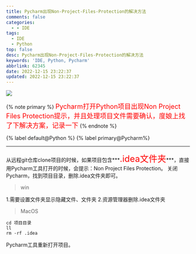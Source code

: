 ```yaml
---
title: Pycharm出现Non-Project-Files-Protection的解决方法
comments: false
categories:
  - - IDE
tags:
  - IDE
  - Python
top: false
desc: Pycharm出现Non-Project-Files-Protection的解决方法
keywords: 'IDE, Python, Pycharm'
abbrlink: 62345
date: 2022-12-15 23:22:37
updated: 2022-12-15 23:22:37
---
```



![](/images/article_pycharm.jpeg)

{% note primary %}
<font color='red' size=4.5>Pycharm打开Python项目出现Non Project Files Protection提示，并且处理项目文件需要确认，度娘上找了下解决方案，记录一下</font>
{% endnote %}

{% label default@Python %} {% label primary@Pycharm%}


<!--more-->
<hr />


从远程git仓库clone项目的时候，如果项目包含***<font color='red' size=5.5>.idea文件夹</font>***，直接用Pycharm工具打开的时候，会提示：Non Project Files Protection。
关闭Pycharm，找到项目目录，删除.idea文件夹即可。

> win

1.需要设置文件夹显示隐藏文件、文件夹
2.资源管理器删除.idea文件夹

> MacOS

```
cd 项目目录
ll
rm -rf .idea
```

Pycharm工具重新打开项目。
